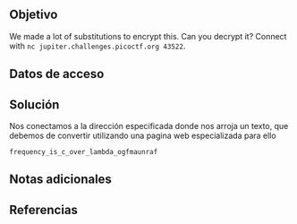 ## Objetivo

We made a lot of substitutions to encrypt this. Can you decrypt it? Connect with `nc jupiter.challenges.picoctf.org 43522`.
## Datos de acceso
## Solución

Nos conectamos a la dirección especificada donde nos arroja un texto, que debemos de convertir utilizando una pagina web especializada para ello


```
frequency_is_c_over_lambda_ogfmaunraf
```
## Notas adicionales

## Referencias

